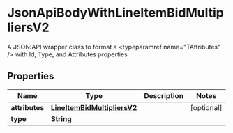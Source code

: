 

# JsonApiBodyWithLineItemBidMultipliersV2

A JSON:API wrapper class to format a <typeparamref name=\"TAttributes\" /> with Id, Type, and  Attributes properties

## Properties

| Name | Type | Description | Notes |
|------------ | ------------- | ------------- | -------------|
|**attributes** | [**LineItemBidMultipliersV2**](LineItemBidMultipliersV2.md) |  |  [optional] |
|**type** | **String** |  |  |



